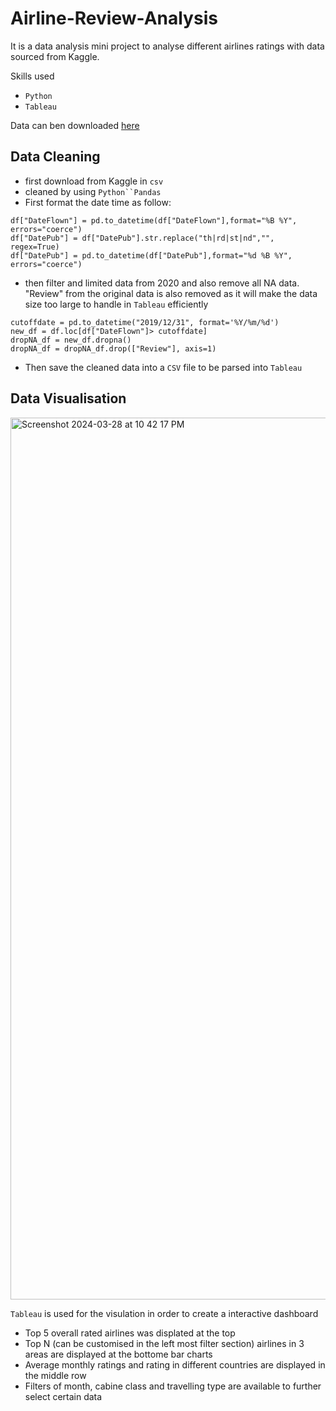 # Airline-Review-Analysis

It is a data analysis mini project to analyse different airlines ratings with data sourced from Kaggle.

Skills used
- `Python`
- `Tableau`

Data can ben downloaded [here](https://www.kaggle.com/datasets/joelljungstrom/128k-airline-reviews/data)

## Data Cleaning
- first download from Kaggle in `csv`
- cleaned by using `Python``Pandas`
- First format the date time as follow:
```
df["DateFlown"] = pd.to_datetime(df["DateFlown"],format="%B %Y", errors="coerce")
df["DatePub"] = df["DatePub"].str.replace("th|rd|st|nd","", regex=True)
df["DatePub"] = pd.to_datetime(df["DatePub"],format="%d %B %Y", errors="coerce")
```
- then filter and limited data from 2020 and also remove all NA data. "Review" from the original data is also removed as it will make the data size too large to handle in `Tableau` efficiently
```
cutoffdate = pd.to_datetime("2019/12/31", format='%Y/%m/%d')
new_df = df.loc[df["DateFlown"]> cutoffdate]
dropNA_df = new_df.dropna()
dropNA_df = dropNA_df.drop(["Review"], axis=1)
```
- Then save the cleaned data into a `CSV` file to be parsed into `Tableau`


## Data Visualisation
<img width="1411" alt="Screenshot 2024-03-28 at 10 42 17 PM" src="https://github.com/jasonfung10/Airline-Review-Analysis/assets/111647154/964ed3ff-d16b-404d-9329-ede580dbe7fa">

`Tableau` is used for the visulation in order to create a interactive dashboard
- Top 5 overall rated airlines was displated at the top
- Top N (can be customised in the left most filter section) airlines in 3 areas are displayed at the bottome bar charts
- Average monthly ratings and rating in different countries are displayed in the middle row
- Filters of month, cabine class and travelling type are available to further select certain data





